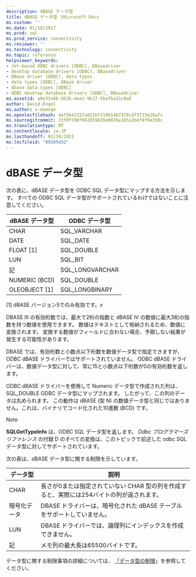 ```yaml
---
description: dBASE データ型
title: dBASE データ型 |Microsoft Docs
ms.custom: ''
ms.date: 01/19/2017
ms.prod: sql
ms.prod_service: connectivity
ms.reviewer: ''
ms.technology: connectivity
ms.topic: reference
helpviewer_keywords:
- Jet-based ODBC drivers [ODBC], DBasedriver
- desktop database drivers [ODBC], DBasedriver
- DBase driver [ODBC], data types
- data types [ODBC], DBase driver
- dbase data types [ODBC]
- ODBC desktop database drivers [ODBC], DBasedriver
ms.assetid: a0e31e6b-d02b-4ee2-9b37-5baf6a11c0a6
author: David-Engel
ms.author: v-daenge
ms.openlocfilehash: 4ef5b42157a011bf719614b7378cd73733e28afc
ms.sourcegitcommit: 33f0f190f962059826e002be165a2bef4f9e350c
ms.translationtype: MT
ms.contentlocale: ja-JP
ms.lasthandoff: 01/30/2021
ms.locfileid: "99165432"
---
```

# <a name="dbase-data-types"></a>dBASE データ型
次の表に、dBASE データ型を ODBC SQL データ型にマップする方法を示します。 すべての ODBC SQL データ型がサポートされているわけではないことに注意してください。  
  
|dBASE データ型|ODBC データ型|  
|---------------------|--------------------|  
|CHAR|SQL_VARCHAR|  
|DATE|SQL_DATE|  
|FLOAT [1]|SQL_DOUBLE|  
|LUN|SQL_BIT|  
|記|SQL_LONGVARCHAR|  
|NUMERIC (BCD)|SQL_DOUBLE|  
|OLEOBJECT [1]|SQL_LONGBINARY|  
  
 [1] dBASE バージョン5でのみ有効です。*x*  
  
 DBASE III の有効桁数では、最大で2桁の指数と dBASE IV の数値に最大3桁の指数を持つ数値を使用できます。 数値はテキストとして格納されるため、数値に変換されます。 変換する数値がフィールドに合わない場合、予期しない結果が発生する可能性があります。  
  
 DBASE では、有効桁数と小数点以下桁数を数値データ型で指定できますが、ODBC dBASE ドライバーではサポートされていません。 ODBC dBASE ドライバーは、数値データ型に対して、常に15と小数点以下桁数が0の有効桁数を返します。  
  
 ODBC dBASE ドライバーを使用して Numeric データ型で作成された列は、SQL_DOUBLE ODBC データ型にマップされます。 したがって、この列のデータは丸められます。 この動作は dBASE (型 N) の数値データ型と同じではありません。これは、バイナリでコード化された10進数 (BCD) です。  
  
> [!NOTE]  
>  **SQLGetTypeInfo** は、ODBC SQL データ型を返します。 *Odbc プログラマーズリファレンス* の付録 D のすべての変換は、このトピックで前述した odbc SQL データ型に対してサポートされています。  
  
 次の表は、dBASE データ型に関する制限を示しています。  
  
|データ型|説明|  
|---------------|-----------------|  
|CHAR|長さが0または指定されていない CHAR 型の列を作成すると、実際には254バイトの列が返されます。|  
|暗号化データ|DBASE ドライバーは、暗号化された dBASE テーブルをサポートしていません。|  
|LUN|DBASE ドライバーでは、論理列にインデックスを作成できません。|  
|記|メモ列の最大長は65500バイトです。|  
  
 データ型に関する制限事項の詳細については、 [「データ型の制限](../../odbc/microsoft/data-type-limitations.md)」を参照してください。
